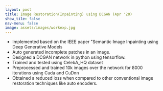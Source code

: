 ```yaml
---
layout: post
title: Image Restoration(Inpainting) using DCGAN (Apr '20)
show_tile: false
nav-menu: false
image: assets/images/workexp.jpg
---
```

<div>
		<ul>
			<li>Implemented based on the IEEE paper "Semantic Image Inpainting using Deep Generative Models</li>
			<li>Auto generated incomplete patches in an image.</li>
			<li>Designed a DCGAN network in python using tensorflow.</li>
			<li>Trained and tested using CelebA_HQ dataset</li>
			<li>Preprocessed and trained 10k images over the network for 8000 iterations using Cuda and CuDnn</li>
			<li>Obtained a reduced loss when compared to other conventional image restoration techniques like auto encoders.</li>
		</ul>
</div>